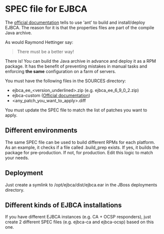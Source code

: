 # SPEC file for EJBCA
The [official documentation](https://www.ejbca.org/docs/Installation_Instructions.html) tells to use 'ant' to build and install/deploy EJBCA.
The reason for it is that the properties files are part of the compile Java archive.

As would Raymond Hettinger say:
> There must be a better way!

There is! You can build the Java archive in advance and deploy it as a RPM package.
It has the benefit of preventing mistakes in manual tasks and enforcing **the same** configuration on a farm of servers.

You must have the following files in the SOURCES directory:
- ejbca_ee_<version_underlined>.zip (e.g. ejbca_ee_6_9_0_2.zip)
- ejbca-custom ([Official documentation](https://www.ejbca.org/docs/Customizing_EJBCA.html))
- <any_patch_you_want_to_apply>.diff

You must update the SPEC file to match the list of patches you want to apply.

## Different environments
The same SPEC file can be used to build different RPMs for each platform.
As an example, it checks if a file called .build_prep exists. If yes, it builds the package for pre-production. If not, for production.
Edit this logic to match your needs.

## Deployment
Just create a symlink to /opt/ejbca/dist/ejbca.ear in the JBoss deployments directory.

## Different kinds of EJBCA installations
If you have different EJBCA instances (e.g. CA + OCSP responders), just create 2 different SPEC files (e.g. ejbca-ca and ejbca-ocsp) based on this one.
